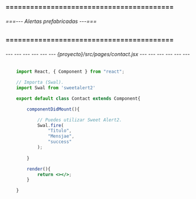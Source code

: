 ### ========================================= ###
###### ===--- Alertas prefabricadas ---=== ######
### ========================================= ###

###### --- --- --- --- --- --- {proyecto}/src/pages/contact.jsx --- --- --- --- --- --- ######

```jsx
	import React, { Component } from "react";

	// Importa (Swal).
	import Swal from 'sweetalert2'

	export default class Contact extends Component{

		componentDidMount(){

			// Puedes utilizar Sweet Alert2.
            Swal.fire(
                "Titulo", 
                "Mensjae", 
                "success"
            );
            
		}

		render(){
			return <></>;
		}

	}
```